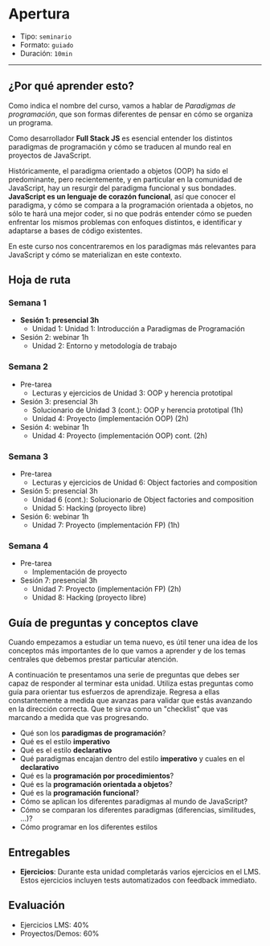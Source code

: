 # Apertura

* Tipo: `seminario`
* Formato: `guiado`
* Duración: `10min`

***

## ¿Por qué aprender esto?

Como indica el nombre del curso, vamos a hablar de _Paradigmas de programación_,
que son formas diferentes de pensar en cómo se organiza un programa.

Como desarrollador **Full Stack JS** es esencial entender los distintos
paradigmas de programación y cómo se traducen al mundo real en proyectos de
JavaScript.

Históricamente, el paradigma orientado a objetos (OOP) ha sido el predominante,
pero recientemente, y en particular en la comunidad de JavaScript, hay un
resurgir del paradigma funcional y sus bondades. **JavaScript es un lenguaje de
corazón funcional**, así que conocer el paradigma, y cómo se compara a la
programación orientada a objetos, no sólo te hará una mejor coder, si no que
podrás entender cómo se pueden enfrentar los mismos problemas con enfoques
distintos, e identificar y adaptarse a bases de código existentes.

En este curso nos concentraremos en los paradigmas más relevantes para
JavaScript y cómo se materializan en este contexto.

## Hoja de ruta

### Semana 1

* **Sesión 1: presencial 3h**
  - Unidad 1: Unidad 1: Introducción a Paradigmas de Programación
* Sesión 2: webinar 1h
  - Unidad 2: Entorno y metodología de trabajo

### Semana 2

* Pre-tarea
  - Lecturas y ejercicios de Unidad 3: OOP y herencia prototipal
* Sesión 3: presencial 3h
  - Solucionario de Unidad 3 (cont.): OOP y herencia prototipal (1h)
  - Unidad 4: Proyecto (implementación OOP) (2h)
* Sesión 4: webinar 1h
  - Unidad 4: Proyecto (implementación OOP) cont. (2h)

### Semana 3

* Pre-tarea
  - Lecturas y ejercicios de Unidad 6: Object factories and composition
* Sesión 5: presencial 3h
  - Unidad 6 (cont.): Solucionario de Object factories and composition
  - Unidad 5: Hacking (proyecto libre)
* Sesión 6: webinar 1h
  - Unidad 7: Proyecto (implementación FP) (1h)

### Semana 4

* Pre-tarea
  - Implementación de proyecto
* Sesión 7: presencial 3h
  - Unidad 7: Proyecto (implementación FP) (2h)
  - Unidad 8: Hacking (proyecto libre)

## Guía de preguntas y conceptos clave

Cuando empezamos a estudiar un tema nuevo, es útil tener una idea de los
conceptos más importantes de lo que vamos a aprender y de los temas centrales
que debemos prestar particular atención.

A continuación te presentamos una serie de preguntas que debes ser capaz de
responder al terminar esta unidad. Utiliza estas preguntas como guía para
orientar tus esfuerzos de aprendizaje. Regresa a ellas constantemente a medida
que avanzas para validar que estás avanzando en la dirección correcta. Que te
sirva como un "checklist" que vas marcando a medida que vas progresando.

* Qué son los **paradigmas de programación**?
* Qué es el estilo **imperativo**
* Qué es el estilo **declarativo**
* Qué paradigmas encajan dentro del estilo **imperativo** y cuales en el
  **declarativo**
* Qué es la **programación por procedimientos**?
* Qué es la **programación orientada a objetos**?
* Qué es la **programación funcional**?
* Cómo se aplican los diferentes paradigmas al mundo de JavaScript?
* Cómo se comparan los diferentes paradigmas (diferencias, similitudes, ...)?
* Cómo programar en los diferentes estilos

## Entregables

* **Ejercicios**: Durante esta unidad completarás varios ejercicios en el LMS.
  Estos ejercicios incluyen tests automatizados con feedback immediato.

## Evaluación

* Ejercicios LMS: 40%
* Proyectos/Demos: 60%
